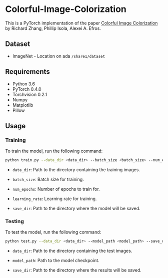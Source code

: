# Colorful-Image-Colorization

This is a PyTorch implementation of the paper [Colorful Image Colorization](https://arxiv.org/abs/1603.08511) by Richard Zhang, Phillip Isola, Alexei A. Efros.

## Dataset

- ImageNet - Location on ada `/share1/dataset`

## Requirements

- Python 3.6
- PyTorch 0.4.0
- Torchvision 0.2.1
- Numpy
- Matplotlib
- Pillow

## Usage

### Training

To train the model, run the following command:

```bash
python train.py --data_dir <data_dir> --batch_size <batch_size> --num_epochs <num_epochs> --learning_rate <learning_rate> --save_dir <save_dir>
```

- `data_dir`: Path to the directory containing the training images.

- `batch_size`: Batch size for training.

- `num_epochs`: Number of epochs to train for.

- `learning_rate`: Learning rate for training.

- `save_dir`: Path to the directory where the model will be saved.

### Testing

To test the model, run the following command:

```bash
python test.py --data_dir <data_dir> --model_path <model_path> --save_dir <save_dir>
```

- `data_dir`: Path to the directory containing the test images.

- `model_path`: Path to the model checkpoint.

- `save_dir`: Path to the directory where the results will be saved.
